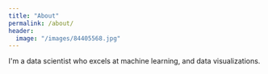 ```yaml
---
title: "About"
permalink: /about/
header:
  image: "/images/84405568.jpg"
---
```


I'm a data scientist who excels at machine learning, and data visualizations.
